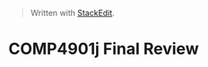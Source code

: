 


> Written with [StackEdit](https://stackedit.io/).

# COMP4901j Final Review


<!--stackedit_data:
eyJoaXN0b3J5IjpbMTc1NzcxMTg2XX0=
-->